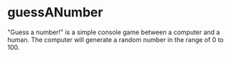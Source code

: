 # guessANumber
"Guess a number!" is a simple console game between a computer and a human. The computer will generate a random number in the range of 0 to 100.
